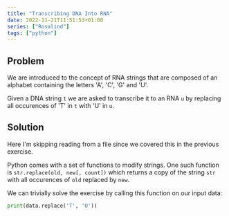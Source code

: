 ```yaml
---
title: "Transcribing DNA Into RNA"
date: 2022-11-21T11:51:53+01:00
series: ["Rosalind"]
tags: ["python"]
---
```




## Problem 

We are introduced to the concept of RNA strings that are composed of an alphabet containing the letters 'A', 'C', 'G' and 'U'.

Given a DNA string `t` we are asked to transcribe it to an RNA `u` by replacing all occurences of 'T' in `t` with 'U' in `u`.

## Solution

Here I'm skipping reading from a file since we covered this in the previous exercise.

Python comes with a set of functions to modify strings. One such function is `str.replace(old, new[, count])` which returns a copy of the string `str` with all occurences of `old` replaced by `new`. 

We can trivially solve the exercise by calling this function on our input data:

```python
print(data.replace('T', 'U'))
```

